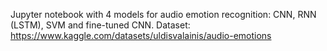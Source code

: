 Jupyter notebook with 4 models for audio emotion recognition: CNN, RNN (LSTM), SVM and fine-tuned CNN.
Dataset: https://www.kaggle.com/datasets/uldisvalainis/audio-emotions
